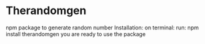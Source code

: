 # Therandomgen
npm package to generate random number
Installation: 
on terminal: 
run: 
npm install therandomgen
you are ready to use the package
